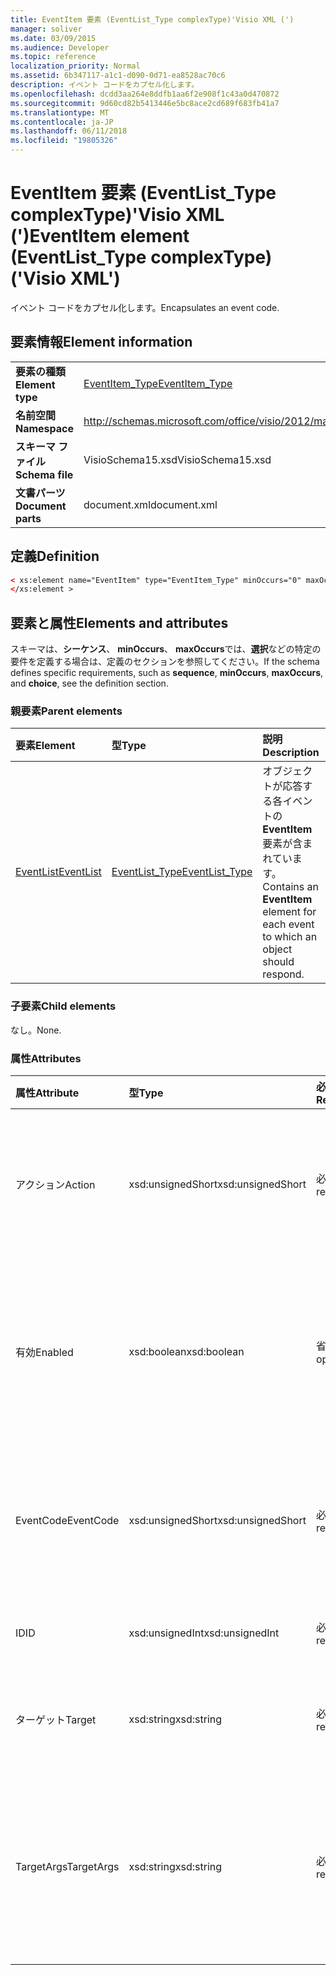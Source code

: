 ```yaml
---
title: EventItem 要素 (EventList_Type complexType)'Visio XML (')
manager: soliver
ms.date: 03/09/2015
ms.audience: Developer
ms.topic: reference
localization_priority: Normal
ms.assetid: 6b347117-a1c1-d090-0d71-ea8528ac70c6
description: イベント コードをカプセル化します。
ms.openlocfilehash: dcdd3aa264e8ddfb1aa6f2e908f1c43a0d470872
ms.sourcegitcommit: 9d60cd82b5413446e5bc8ace2cd689f683fb41a7
ms.translationtype: MT
ms.contentlocale: ja-JP
ms.lasthandoff: 06/11/2018
ms.locfileid: "19805326"
---
```

# <a name="eventitem-element-eventlisttype-complextype-visio-xml"></a><span data-ttu-id="49f6b-103">EventItem 要素 (EventList_Type complexType)'Visio XML (')</span><span class="sxs-lookup"><span data-stu-id="49f6b-103">EventItem element (EventList_Type complexType) ('Visio XML')</span></span>

<span data-ttu-id="49f6b-104">イベント コードをカプセル化します。</span><span class="sxs-lookup"><span data-stu-id="49f6b-104">Encapsulates an event code.</span></span>
  
## <a name="element-information"></a><span data-ttu-id="49f6b-105">要素情報</span><span class="sxs-lookup"><span data-stu-id="49f6b-105">Element information</span></span>

|||
|:-----|:-----|
|<span data-ttu-id="49f6b-106">**要素の種類**</span><span class="sxs-lookup"><span data-stu-id="49f6b-106">**Element type**</span></span> <br/> |[<span data-ttu-id="49f6b-107">EventItem_Type</span><span class="sxs-lookup"><span data-stu-id="49f6b-107">EventItem_Type</span></span>](eventitem_type-complextypevisio-xml.md) <br/> |
|<span data-ttu-id="49f6b-108">**名前空間**</span><span class="sxs-lookup"><span data-stu-id="49f6b-108">**Namespace**</span></span> <br/> |http://schemas.microsoft.com/office/visio/2012/main  <br/> |
|<span data-ttu-id="49f6b-109">**スキーマ ファイル**</span><span class="sxs-lookup"><span data-stu-id="49f6b-109">**Schema file**</span></span> <br/> |<span data-ttu-id="49f6b-110">VisioSchema15.xsd</span><span class="sxs-lookup"><span data-stu-id="49f6b-110">VisioSchema15.xsd</span></span>  <br/> |
|<span data-ttu-id="49f6b-111">**文書パーツ**</span><span class="sxs-lookup"><span data-stu-id="49f6b-111">**Document parts**</span></span> <br/> |<span data-ttu-id="49f6b-112">document.xml</span><span class="sxs-lookup"><span data-stu-id="49f6b-112">document.xml</span></span>  <br/> |
   
## <a name="definition"></a><span data-ttu-id="49f6b-113">定義</span><span class="sxs-lookup"><span data-stu-id="49f6b-113">Definition</span></span>

```XML
< xs:element name="EventItem" type="EventItem_Type" minOccurs="0" maxOccurs="unbounded" >
</xs:element >
```

## <a name="elements-and-attributes"></a><span data-ttu-id="49f6b-114">要素と属性</span><span class="sxs-lookup"><span data-stu-id="49f6b-114">Elements and attributes</span></span>

<span data-ttu-id="49f6b-115">スキーマは、**シーケンス**、 **minOccurs**、 **maxOccurs**では、**選択**などの特定の要件を定義する場合は、定義のセクションを参照してください。</span><span class="sxs-lookup"><span data-stu-id="49f6b-115">If the schema defines specific requirements, such as **sequence**, **minOccurs**, **maxOccurs**, and **choice**, see the definition section.</span></span> 
  
### <a name="parent-elements"></a><span data-ttu-id="49f6b-116">親要素</span><span class="sxs-lookup"><span data-stu-id="49f6b-116">Parent elements</span></span>

|<span data-ttu-id="49f6b-117">**要素**</span><span class="sxs-lookup"><span data-stu-id="49f6b-117">**Element**</span></span>|<span data-ttu-id="49f6b-118">**型**</span><span class="sxs-lookup"><span data-stu-id="49f6b-118">**Type**</span></span>|<span data-ttu-id="49f6b-119">**説明**</span><span class="sxs-lookup"><span data-stu-id="49f6b-119">**Description**</span></span>|
|:-----|:-----|:-----|
|[<span data-ttu-id="49f6b-120">EventList</span><span class="sxs-lookup"><span data-stu-id="49f6b-120">EventList</span></span>](eventlist-element-visiodocument_type-complextypevisio-xml.md) <br/> |[<span data-ttu-id="49f6b-121">EventList_Type</span><span class="sxs-lookup"><span data-stu-id="49f6b-121">EventList_Type</span></span>](eventlist_type-complextypevisio-xml.md) <br/> |<span data-ttu-id="49f6b-122">オブジェクトが応答する各イベントの**EventItem**要素が含まれています。</span><span class="sxs-lookup"><span data-stu-id="49f6b-122">Contains an **EventItem** element for each event to which an object should respond.</span></span>  <br/> |
   
### <a name="child-elements"></a><span data-ttu-id="49f6b-123">子要素</span><span class="sxs-lookup"><span data-stu-id="49f6b-123">Child elements</span></span>

<span data-ttu-id="49f6b-124">なし。</span><span class="sxs-lookup"><span data-stu-id="49f6b-124">None.</span></span>
  
### <a name="attributes"></a><span data-ttu-id="49f6b-125">属性</span><span class="sxs-lookup"><span data-stu-id="49f6b-125">Attributes</span></span>

|<span data-ttu-id="49f6b-126">**属性**</span><span class="sxs-lookup"><span data-stu-id="49f6b-126">**Attribute**</span></span>|<span data-ttu-id="49f6b-127">**型**</span><span class="sxs-lookup"><span data-stu-id="49f6b-127">**Type**</span></span>|<span data-ttu-id="49f6b-128">**必須**</span><span class="sxs-lookup"><span data-stu-id="49f6b-128">**Required**</span></span>|<span data-ttu-id="49f6b-129">**説明**</span><span class="sxs-lookup"><span data-stu-id="49f6b-129">**Description**</span></span>|<span data-ttu-id="49f6b-130">**使用可能な値**</span><span class="sxs-lookup"><span data-stu-id="49f6b-130">**Possible values**</span></span>|
|:-----|:-----|:-----|:-----|:-----|
|<span data-ttu-id="49f6b-131">アクション</span><span class="sxs-lookup"><span data-stu-id="49f6b-131">Action</span></span>  <br/> |<span data-ttu-id="49f6b-132">xsd:unsignedShort</span><span class="sxs-lookup"><span data-stu-id="49f6b-132">xsd:unsignedShort</span></span>  <br/> |<span data-ttu-id="49f6b-133">必須</span><span class="sxs-lookup"><span data-stu-id="49f6b-133">required</span></span>  <br/> |<span data-ttu-id="49f6b-134">**EventItem**の親要素のアクション コードを指定します。</span><span class="sxs-lookup"><span data-stu-id="49f6b-134">Specifies the action code of the parent **EventItem** element.</span></span>  <br/> |<span data-ttu-id="49f6b-135">Xsd:unsignedShort の値を入力します。</span><span class="sxs-lookup"><span data-stu-id="49f6b-135">Values of the xsd:unsignedShort type.</span></span>  <br/> |
|<span data-ttu-id="49f6b-136">有効</span><span class="sxs-lookup"><span data-stu-id="49f6b-136">Enabled</span></span>  <br/> |<span data-ttu-id="49f6b-137">xsd:boolean</span><span class="sxs-lookup"><span data-stu-id="49f6b-137">xsd:boolean</span></span>  <br/> |<span data-ttu-id="49f6b-138">省略可能</span><span class="sxs-lookup"><span data-stu-id="49f6b-138">optional</span></span>  <br/> |<span data-ttu-id="49f6b-139">イベントが有効か無効になっているかどうかを示すフラグを表します。</span><span class="sxs-lookup"><span data-stu-id="49f6b-139">Represents a flag indicating if the event is enabled or disabled.</span></span>  <br/> |<span data-ttu-id="49f6b-140">Xsd:boolean の値を入力します。</span><span class="sxs-lookup"><span data-stu-id="49f6b-140">Values of the xsd:boolean type.</span></span>  <br/> |
|<span data-ttu-id="49f6b-141">EventCode</span><span class="sxs-lookup"><span data-stu-id="49f6b-141">EventCode</span></span>  <br/> |<span data-ttu-id="49f6b-142">xsd:unsignedShort</span><span class="sxs-lookup"><span data-stu-id="49f6b-142">xsd:unsignedShort</span></span>  <br/> |<span data-ttu-id="49f6b-143">必須</span><span class="sxs-lookup"><span data-stu-id="49f6b-143">required</span></span>  <br/> |<span data-ttu-id="49f6b-144">アドオンをトリガーするイベントを示すコードです。</span><span class="sxs-lookup"><span data-stu-id="49f6b-144">A code indicating the event that triggers the add-on.</span></span>  <br/> |<span data-ttu-id="49f6b-145">Xsd:unsignedShort の値を入力します。</span><span class="sxs-lookup"><span data-stu-id="49f6b-145">Values of the xsd:unsignedShort type.</span></span>  <br/> |
|<span data-ttu-id="49f6b-146">ID</span><span class="sxs-lookup"><span data-stu-id="49f6b-146">ID</span></span>  <br/> |<span data-ttu-id="49f6b-147">xsd:unsignedInt</span><span class="sxs-lookup"><span data-stu-id="49f6b-147">xsd:unsignedInt</span></span>  <br/> |<span data-ttu-id="49f6b-148">必須</span><span class="sxs-lookup"><span data-stu-id="49f6b-148">required</span></span>  <br/> |<span data-ttu-id="49f6b-149">イベントの ID。</span><span class="sxs-lookup"><span data-stu-id="49f6b-149">The ID of the event.</span></span>  <br/> |<span data-ttu-id="49f6b-150">Xsd:unsignedInt の値を入力します。</span><span class="sxs-lookup"><span data-stu-id="49f6b-150">Values of the xsd:unsignedInt type.</span></span>  <br/> |
|<span data-ttu-id="49f6b-151">ターゲット</span><span class="sxs-lookup"><span data-stu-id="49f6b-151">Target</span></span>  <br/> |<span data-ttu-id="49f6b-152">xsd:string</span><span class="sxs-lookup"><span data-stu-id="49f6b-152">xsd:string</span></span>  <br/> |<span data-ttu-id="49f6b-153">必須</span><span class="sxs-lookup"><span data-stu-id="49f6b-153">required</span></span>  <br/> |<span data-ttu-id="49f6b-154">イベントのターゲットを指定します。</span><span class="sxs-lookup"><span data-stu-id="49f6b-154">Specifies the target of an event.</span></span>  <br/> |<span data-ttu-id="49f6b-155">Xsd:string の値を入力します。</span><span class="sxs-lookup"><span data-stu-id="49f6b-155">Values of the xsd:string type.</span></span>  <br/> |
|<span data-ttu-id="49f6b-156">TargetArgs</span><span class="sxs-lookup"><span data-stu-id="49f6b-156">TargetArgs</span></span>  <br/> |<span data-ttu-id="49f6b-157">xsd:string</span><span class="sxs-lookup"><span data-stu-id="49f6b-157">xsd:string</span></span>  <br/> |<span data-ttu-id="49f6b-158">必須</span><span class="sxs-lookup"><span data-stu-id="49f6b-158">required</span></span>  <br/> |<span data-ttu-id="49f6b-159">イベントのターゲットに送る引数を含む文字列を指定します。</span><span class="sxs-lookup"><span data-stu-id="49f6b-159">Specifies a string containing arguments to be sent to the target of an event.</span></span>  <br/> |<span data-ttu-id="49f6b-160">Xsd:string の値を入力します。</span><span class="sxs-lookup"><span data-stu-id="49f6b-160">Values of the xsd:string type.</span></span>  <br/> |
   

